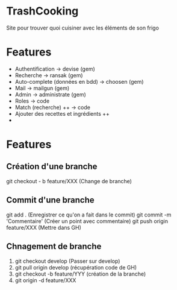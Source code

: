 # TrashCooking
Site pour trouver quoi cuisiner avec les éléments de son frigo
# Features
- Authentification                  -> devise           (gem)
- Recherche                         -> ransak           (gem)
- Auto-complete (données en bdd)    -> choosen          (gem)
- Mail                              -> mailgun          (gem)
- Admin                             -> administrate     (gem)
- Roles                             -> code
- Match (recherche) ++              -> code
- Ajouter des recettes et ingrédients ++
- 

# Features

## Création d'une branche
git checkout - b feature/XXX    (Change de branche)


## Commit d'une branche
git add .                       (Enregistrer ce qu'on a fait dans le commit)
git commit -m 'Commentaire'     (Créer un point avec commentaire)
git push origin feature/XXX     (Mettre dans GH)

## Chnagement de branche

1) git checkout develop         (Passer sur develop)
2) git pull origin develop      (récupération code de GH)
3) git checkout -b feature/YYY  (création de la branche)
4) git origin -d feature/XXX